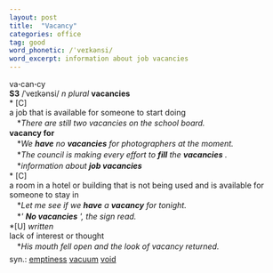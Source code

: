 ```yaml
---
layout: post
title:  "Vacancy"
categories: office
tag: good
word_phonetic: /ˈveɪkənsi/
word_excerpt: information about job vacancies
---
```

<DIV style="MARGIN: 0px 0px 5px">va<B>·</B>can<B>·</B>cy<BR><B>S3</B> /ˈveɪkənsi/ <I>n</I> <I>plural</I> <B>vacancies</B> <BR>* [C] <BR>a job that is available for someone to start doing<BR>　*<I>There are still two vacancies on the school board.</I><BR><B>vacancy for</B><BR>　*<I>We <B>have</B> no <B>vacancies</B> for photographers at the moment.</I><BR>　*<I>The council is making every effort to <B>fill</B> the <B>vacancies</B> .</I><BR>　*<I>information about <B>job vacancies</B> </I><BR>* [C] <BR>a room in a hotel or building that is not being used and is available for someone to stay in<BR>　*<I>Let me see if we <B>have</B> a <B>vacancy</B> for tonight.</I><BR>　*<I>' <B>No vacancies</B> ', the sign read.</I><BR>*[U] <I>written</I> <BR>lack of interest or thought<BR>　*<I>His mouth fell open and the look of vacancy returned.</I></DIV>
<DIV style="MARGIN: 0px 0px 5px">
<DIV style="MARGIN: 4px 0px">syn.: <A href="{{ site.baseurl }}/emptiness"><U>emptiness</U></A> <A href="{{ site.baseurl }}/vacuum"><U>vacuum</U></A> <A href="{{ site.baseurl }}/void"><U>void</U></A></DIV></DIV>
